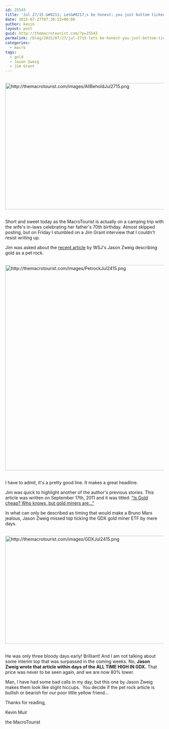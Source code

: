 ```yaml
---
id: 25543
title: 'Jul 27/15 &#8211; Let&#8217;s be honest: you just bottom ticked the gold market'
date: 2015-07-27T07:30:53+00:00
author: kevin
layout: post
guid: http://themacrotourist.com/?p=25543
permalink: /blog/2015/07/27/jul-2715-lets-be-honest-you-just-bottom-ticked-the-gold-market/
categories:
  - macro
tags:
  - gold
  - Jason Zweig
  - Jim Grant
---
```


  <img src="http://themacrotourist.com/images/AllBeholdJul2715.png" style="margin:30px auto;display:block;" alt="http://themacrotourist.com/images/AllBeholdJul2715.png" width="600" height="400">

Short and sweet today as the MacroTourist is actually on a camping trip with the wife's in-laws celebrating her father's 70th birthday. Almost skipped posting, but on Friday I stumbled on a Jim Grant interview that I couldn't resist writing up.

Jim was asked about the [recent article](http://blogs.wsj.com/moneybeat/2015/07/17/lets-be-honest-about-gold-its-a-pet-rock/) by WSJ's Jason Zweig describing gold as a pet rock.


  <img src="http://themacrotourist.com/images/PetrockJul2415.png" style="margin:30px auto;display:block;" alt="http://themacrotourist.com/images/PetrockJul2415.png" width="600" height="650">

I have to admit, it's a pretty good line. It makes a great headline.

Jim was quick to highlight another of the author's previous stories. This article was written on September 17th, 2011 and it was titled: ["Is Gold cheap? Who knows, but gold miners are…"](http://www.wsj.com/articles/SB10001424053111904491704576575051077746110)

In what can only be described as timing that would make a Bruno Mars jealous, Jason Zweig missed top ticking the GDX gold miner ETF by mere days.


  <img src="http://themacrotourist.com/images/GDXJul2415.png" style="margin:30px auto;display:block;" alt="http://themacrotourist.com/images/GDXJul2415.png" width="600" height="342">

He was only three bloody days early! Brilliant! And I am not talking about some interim top that was surpassed in the coming weeks. No, **Jason Zweig wrote that article within days of the ALL TIME HIGH IN GDX.** That price was never to be seen again, and we are now 80% lower.

Man, I have had some bad calls in my day, but this one by Jason Zweig makes them look like slight hiccups. &nbsp;You decide if the pet rock article is bullish or bearish for our poor little yellow friend…

Thanks for reading,
  
Kevin Muir
  
the MacroTourist